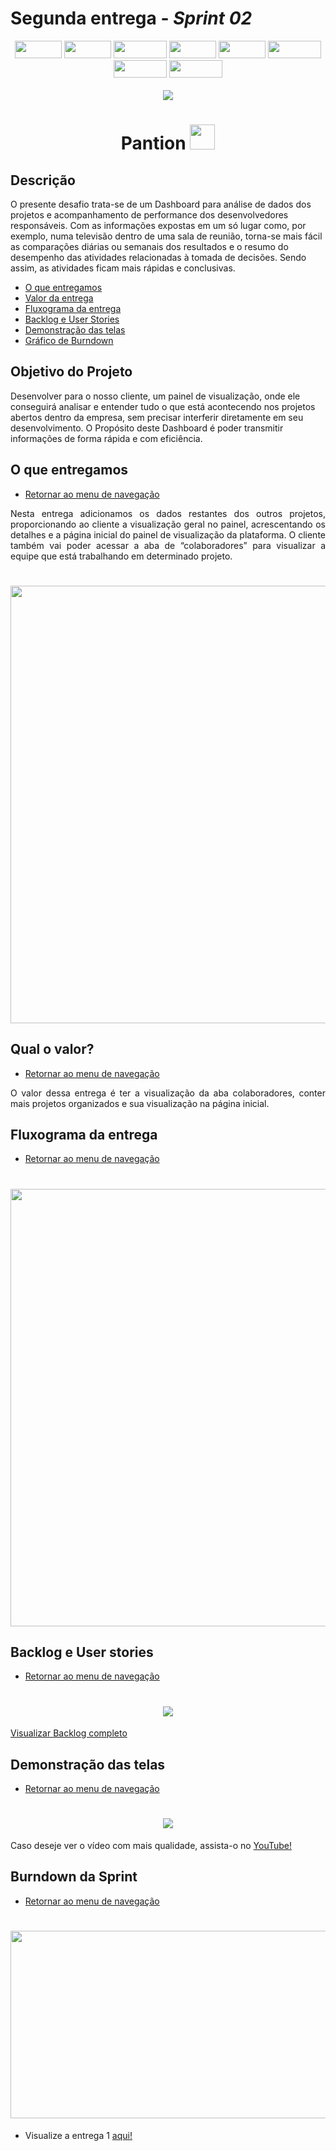 # Segunda entrega - _Sprint 02_
<p align="center"><img src="https://img.shields.io/badge/HTML5-E34F26?style=for-the-badge&logo=html5&logoColor=white" width = "75px" height="28px"> <img src="https://img.shields.io/badge/CSS3-1572B6?style=for-the-badge&logo=css3&logoColor=white" width = "75px" height="28px"> <img src="https://img.shields.io/badge/JavaScript-F7DF1E?style=for-the-badge&logo=javascript&logoColor=black" width = "85px" height="28px"> <img src="https://img.shields.io/badge/Node.js-43853D?style=for-the-badge&logo=node.js&logoColor=white" width = "75px" height="28px"> <img src="https://img.shields.io/badge/npm-CB3837?style=for-the-badge&logo=npm&logoColor=white" width = "75px" height="28px"> <img src="https://img.shields.io/badge/Express.js-404D59?style=for-the-badge&logo=express&logoColor=white" width = "85px" height="28px"> <img src="https://img.shields.io/badge/Bootstrap-563D7C?style=for-the-badge&logo=bootstrap&logoColor=white" width = "85px" height="28px"> <img src="https://img.shields.io/badge/PostgreSQL-316192?style=for-the-badge&logo=postgresql&logoColor=white" width = "85px" height="28px"><br><br>
<img src="https://img.shields.io/badge/Status-EM%20ANDAMENTO-orange?style=for-the-badge&logo=appveyor"></p>

<h1 align="center"> Pantion <img src="https://github.com/roogercamargo/FatecAPI-02/blob/main/doc/logo/logocor1.png" width="40"></h1>

<h2>Descrição</h2>

 O presente desafio trata-se de um Dashboard para análise de dados dos projetos e acompanhamento de performance dos desenvolvedores responsáveis. Com as informações expostas em um só lugar como, por exemplo, numa televisão dentro de uma sala de reunião, torna-se mais fácil as comparações diárias ou semanais dos resultados e o resumo do desempenho das atividades relacionadas à tomada de decisões. Sendo assim, as atividades ficam mais rápidas e conclusivas.

- [O que entregamos](#o-que-entregamos)
- [Valor da entrega](#qual-o-valor)
- [Fluxograma da entrega](#fluxograma-da-entrega)
- [Backlog e User Stories](#backlog-e-user-stories)
- [Demonstração das telas](#demonstração-das-telas)
- [Gráfico de Burndown](#burndown-da-sprint)
<h2>Objetivo do Projeto</h2>

Desenvolver para o nosso cliente, um painel de visualização, onde ele conseguirá analisar e entender tudo o que está acontecendo nos projetos abertos dentro da empresa, sem precisar interferir diretamente em seu desenvolvimento. O Propósito deste Dashboard é poder transmitir informações de forma rápida e com eficiência.

<h2>O que entregamos</h2>

- [Retornar ao menu de navegação](#descrição)

<p align="justify">Nesta entrega adicionamos os dados restantes dos outros projetos, proporcionando ao cliente a visualização geral no painel, acrescentando os detalhes e a página inicial do painel de visualização da plataforma. O cliente também vai poder acessar a aba de “colaboradores” para visualizar a equipe que está trabalhando em determinado projeto.</p>
<h1 align="center"><img src="https://github.com/roogercamargo/FatecAPI-02/blob/main/doc/cards/card2.png" width="700"></h1>

<h2>Qual o valor?</h2>       

- [Retornar ao menu de navegação](#descrição)

<p align="justify">O valor dessa entrega é ter a visualização da aba colaboradores, conter mais projetos organizados e sua visualização na página inicial.</p>
 
 <h2>Fluxograma da entrega</h2>
 
- [Retornar ao menu de navegação](#descrição)
<h1 align="center"><img src="https://github.com/roogercamargo/FatecAPI-02/blob/entrega-02/docs/fluxograma%20da%20entrega%202.png" width="700"></h1>

<h2>Backlog e User stories</h2>

- [Retornar ao menu de navegação](#descrição)

<h1 align="center"><img src="https://github.com/roogercamargo/FatecAPI-02/blob/entrega-02/docs/Backlog%20entrega%202.png"></h1>
<p><a href="https://github.com/roogercamargo/FatecAPI-02/blob/entrega-02/docs/Backlog%20completo.png">Visualizar Backlog completo</a></p>

<h2>Demonstração das telas</h2>

- [Retornar ao menu de navegação](#descrição)

<h1 align="center"><img src="gifs das telas desenvolvidas"></h1>
 <p>Caso deseje ver o vídeo com mais qualidade, assista-o no <a href="link das telas desenvolvidas">YouTube!</a></p>

<h2>Burndown da Sprint</h2> 

- [Retornar ao menu de navegação](#descrição)

<h1 align="center"><img src="link da imagem do burndown" width=550px height=300px></h1>


 - Visualize a entrega 1 <a href="https://github.com/roogercamargo/FatecAPI-02/tree/entrega-01">aqui!</a>
